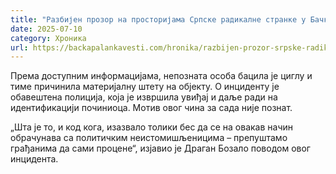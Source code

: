 ```yaml
---
title: "Разбијен прозор на просторијама Српске радикалне странке у Бачкој Паланци"
date: 2025-07-10
category: Хроника
url: https://backapalankavesti.com/hronika/razbijen-prozor-srpske-radikalne-stranke-u-backoj-palanci/
---
```


Према доступним информацијама, непозната особа бацила је циглу и тиме причинила материјалну штету на објекту. О инциденту је обавештена полиција, која је извршила увиђај и даље ради на идентификацији починиоца. Мотив овог чина за сада није познат.

„Шта је то, и код кога, изазвало толики бес да се на овакав начин обрачунава са политичким неистомишљеницима – препуштамо грађанима да сами процене“, изјавио је Драган Бозало поводом овог инцидента.
